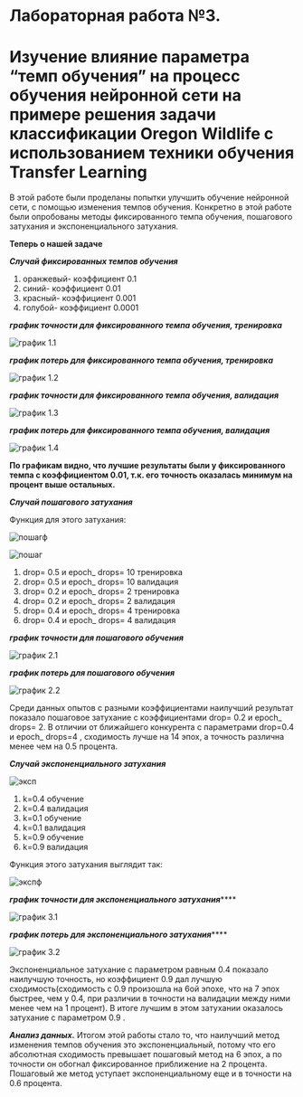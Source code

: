 # Лабораторная работа №3.
# Изучение влияние параметра “темп обучения” на процесс обучения нейронной сети на примере решения задачи классификации Oregon Wildlife с использованием техники обучения Transfer Learning  #

В этой работе были проделаны попытки улучшить обучение нейронной сети, с помощью изменения темпов обучения. Конкретно в этой работе были опробованы методы фиксированного темпа обучения, пошагового затухания и экспоненциального затухания.


  **Теперь о нашей задаче**

  ***Случай фиксированных темпов обучения***

1. оранжевый- коэффициент 0.1 
2. синий- коэффициент 0.01 
3. красный- коэффициент 0.001 
4. голубой- коэффициент 0.0001 

  
  ***график точности для фиксированного темпа обучения, тренировка***
   
  ![график 1.1](https://github.com/YurchenokMaxim/lab3/blob/main/epoch_categorical_accuracy%20pt.svg)
  
   ***график потерь для фиксированного темпа обучения, тренировка***
  
  ![график 1.2](https://github.com/YurchenokMaxim/lab3/blob/main/epoch_loss%20pt.svg)
  
   ***график точности для фиксированного темпа обучения, валидация***
  
  ![график 1.3](https://github.com/YurchenokMaxim/lab3/blob/main/epoch_categorical_accuracy%20pv.svg)
  
   ***график потерь для фиксированного темпа обучения, валидация***
  
  ![график 1.4](https://github.com/YurchenokMaxim/lab3/blob/main/epoch_loss%20pv.svg)
  
  **По графикам видно, что лучшие результаты были у фиксированного темпа с коэффициентом 0.01, т.к. его точность оказалась минимум на процент выше остальных.**
  
  
 ***Случай пошагового затухания***
  
  Функция для этого затухания:
  
   ![пошагф](https://github.com/YurchenokMaxim/lab3/blob/main/%D0%BF%D0%BE%D1%88%D0%B0%D0%B3%D1%84.png)
   
   ![пошаг](https://github.com/YurchenokMaxim/lab3/blob/main/%D1%88%D0%B0%D0%B3.png)
   
  1. drop= 0.5 и epoch_ drops= 10 тренировка
  2. drop= 0.5 и epoch_ drops= 10 валидация
  3. drop= 0.2 и epoch_ drops= 2 тренировка
  4. drop= 0.2 и epoch_ drops= 2 валидация
  5. drop= 0.4 и epoch_ drops= 4 тренировка
  6. drop= 0.4 и epoch_ drops= 4 валидация
    
 ***график точности для пошагового обучения***
      
  ![график 2.1](https://github.com/YurchenokMaxim/lab3/blob/main/epoch_categorical_accuracy_s.svg)
  
  ***график потерь для пошагового обучения***
  
  ![график 2.2](https://github.com/YurchenokMaxim/lab3/blob/main/epoch_loss_s.svg)
  
Среди данных опытов с разными коэффициентами наилучший результат показало пошаговое затухание с коэффициентами drop= 0.2 и epoch_ drops= 2. В отличии от ближайшего конкурента с параметрами drop=0.4 и epoch_ drops=4 , сходимость лучше на 14 эпох, а точность различна менее чем на 0.5 процента.

***Случай экспоненциального затухания***

![эксп](https://github.com/YurchenokMaxim/lab3/blob/main/%D1%8D%D0%BA%D1%81%D0%BF.png)

1. k=0.4 обучение
2. k=0.4 валидация
3. k=0.1 обучение
4. k=0.1 валидация
5. k=0.9 обучение 
6. k=0.9 валидация
  
  Функция этого затухания выглядит так:

  ![экспф](https://github.com/YurchenokMaxim/lab3/blob/main/%D1%8D%D0%BA%D1%81%D0%BF%D1%84.png)

  ***график точности для экспоненциального затухания*******

  ![график 3.1](https://github.com/YurchenokMaxim/lab3/blob/main/epoch_categorical_accuracye.svg)
  
  ***график потерь для экспоненциального затухания*******
  
  ![график 3.2](https://github.com/YurchenokMaxim/lab3/blob/main/epoch_losse.svg)
  
Экспоненциальное затухание с параметром равным 0.4 показало наилучшую точность, но коэффициент 0.9 дал лучшую сходимость(сходимость с 0.9 произошла на 6ой эпохе, что на 7 эпох быстрее, чем у 0.4, при различии в точности на валидации между ними менее чем на 1 процент). В итоге лучшим в этом затухании оказалось затухание с параметром 0.9 .
  
  ***Анализ данных.***
 Итогом этой работы стало то, что наилучший метод изменения темпов обучения это экспоненциальный, потому что его абсолютная сходимость превышает пошаговый метод на 6 эпох, а по точности он обогнал фиксированное приближение на 2 процента. Пошаговый же метод уступает экспоненциальному еще и в точности на 0.6 процента.
